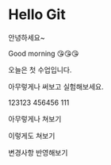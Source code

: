 # Hello Git

안녕하세요~

Good morning 😘😘😘

오늘은 첫 수업입니다.

아무렇게나 써보고 실험해보세요.

123123 
456456
111

아무렇게나 쳐보기

이렇게도 쳐보기

변경사항 반영해보기
